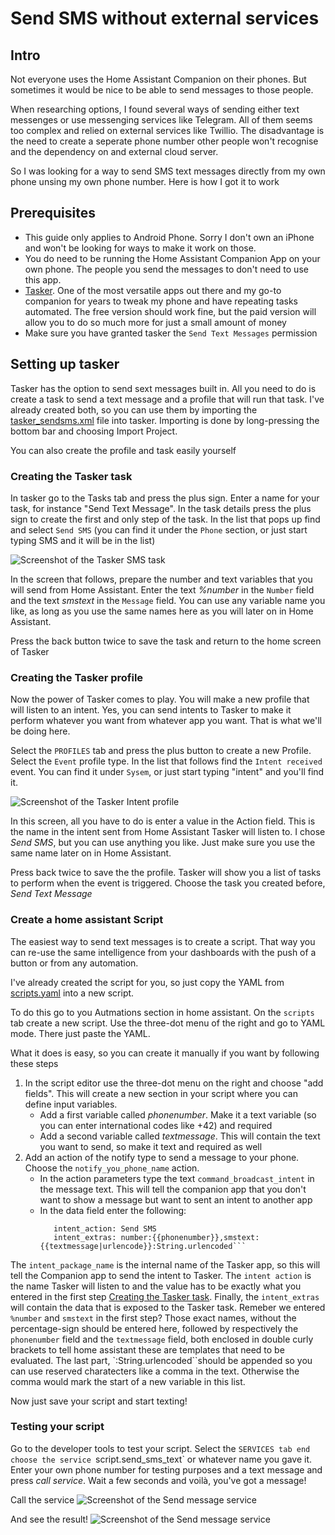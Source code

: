 # Send SMS without external services

##  Intro
Not everyone uses the Home Assistant Companion on their phones. But sometimes it would be nice to be able to send messages to those people. 

When researching options, I found several ways of sending either text messenges or use messenging services like Telegram. All of them seems too complex and relied on external services like Twillio. The disadvantage is the need to create a seperate phone number other people won't recognise and the dependency on and external cloud server. 

So I was looking for a way to send SMS text messages directly from my own phone unsing my own phone number. Here is how I got it to work

## Prerequisites
* This guide only applies to Android Phone. Sorry I don't own an iPhone and won't be looking for ways to make it work on those.
* You do need to be running the Home Assistant Companion App on your own phone. The people you send the messages to don't need to use this app.
* [Tasker](https://play.google.com/store/apps/details?id=net.dinglisch.android.taskerm&hl=nl). One of the most versatile apps out there and my go-to companion for years to tweak my phone and have repeating tasks automated. The free version should work fine, but the paid version will allow you to do so much more for just a small amount of money
* Make sure you have granted tasker the `Send Text Messages` permission

## Setting up tasker
Tasker has the option to send sext messages built in. All you need to do is create a task to send a text message and a profile that will run that task. 
I've already created both, so you can use them by importing the [tasker_sendsms.xml](https://github.com/Dixet/homeassistant_projects/blob/main/home%20assistant%20sms/tasker_sendsms.xml) file into tasker. Importing is done by long-pressing the bottom bar and choosing Import Project.

You can also create the profile and task easily yourself

### Creating the Tasker task
In tasker go to the Tasks tab and press the plus sign. Enter a name for your task, for instance "Send Text Message".
In the task details press the plus sign to create the first and only step of the task. In the list that pops up find and select `Send SMS` (you can find it under the `Phone` section, or just start typing SMS and it will be in the list)

![Screenshot of the Tasker SMS task](/home%20assistant%20sms/readme_media/tasker_sms_task.jpg)

In the screen that follows, prepare the number and text variables that you will send from Home Assistant. Enter the text _%number_ in the `Number` field and the text _smstext_ in the `Message` field. You can use any variable name you like, as long as you use the same names here as you will later on in Home Assistant. 

Press the back button twice to save the task and return to the home screen of Tasker

### Creating the Tasker profile
Now the power of Tasker comes to play. You will make a new profile that will listen to an intent. Yes, you can send intents to Tasker to make it perform whatever you want from whatever app you want. That is what we'll be doing here. 

Select the `PROFILES` tab and press the plus button to create a new Profile. Select the `Event` profile type. In the list that follows find the `Intent received` event. You can find it under `Sysem`, or just start typing "intent" and you'll find it. 


![Screenshot of the Tasker Intent profile](/readme_media/tasker_intent_profile.jpg)

In this screen, all you have to do is enter a value in the Action field. This is the name in the intent sent from Home Assistant Tasker will listen to. I chose _Send SMS_, but you can use anything you like. Just make sure you use the same name later on in Home Assistant. 

Press back twice to save the the profile. Tasker will show you a list of tasks to perform when the event is triggered. Choose the task you created before, _Send Text Message_

### Create a home assistant Script
The easiest way to send text messages is to create a script. That way you can re-use the same intelligence from your dashboards with the push of a button or from any automation. 

I've already created the script for you, so just copy the YAML from [scripts.yaml](https://github.com/Dixet/homeassistant_projects/blob/main/home%20assistant%20sms/scripts.yaml) into a new script. 

To do this go to you Autmations section in home assistant. On the `scripts` tab create a new script. Use the three-dot menu of the right and go to YAML mode. There just paste the YAML. 

What it does is easy, so you can create it manually if you want by following these steps

1. In the script editor use the three-dot menu on the right and choose "add fields". This will create a new section in your script where you can define input variables. 
   - Add a first variable called _phonenumber_. Make it a text variable (so you can enter international codes like +42) and required
   - Add a second variable called _textmessage_. This will contain the text you want to send, so make it text and required as well
2. Add an action of the notify type to send a message to your phone. Choose the `notify_you_phone_name` action.
   - In the action parameters type the text `command_broadcast_intent` in the message text. This will tell the companion app that you don't want to show a message but want to sent an intent to another app
   - In the data field enter the following:
     ```intent_package_name: net.dinglisch.android.taskerm
        intent_action: Send SMS
        intent_extras: number:{{phonenumber}},smstext:{{textmessage|urlencode}}:String.urlencoded```

The `intent_package_name` is the internal name of the Tasker app, so this will tell the Companion app to send the intent to Tasker. The `intent action` is the name Tasker will listen to and the value has to be exactly what you entered in the first step [Creating the Tasker task](https://github.com/Dixet/homeassistant_projects/tree/main/home%20assistant%20sms#creating-the-tasker-task). Finally, the `intent_extras` will contain the data that is exposed to the Tasker task. Remeber we entered `%number` and `smstext` in the first step? Those exact names, without the percentage-sign should be entered here, followed by respectively the `phonenumber` field and the `textmessage` field, both enclosed in double curly brackets to tell home assistant these are templates that need to be evaluated. The last part, `:String.urlencoded``should be appended so you can use reserved charatecters like a comma in the text. Otherwise the comma would mark the start of a new variable in this list. 

Now just save your script and start texting!

### Testing your script
Go to the developer tools to test your script. Select the `SERVICES tab end choose the service `script.send_sms_text` or whatever name you gave it. 
Enter your own phone number for testing purposes and a text message and press _call service_. Wait a few seconds and voilà, you've got a message!

Call the service
![Screenshot of the Send message service](https://github.com/Dixet/homeassistant_projects/blob/main/home%20assistant%20sms/readme_media/sms_call_service.png)

And see the result!
![Screenshot of the Send message service](https://github.com/Dixet/homeassistant_projects/blob/main/home%20assistant%20sms/readme_media/sms_text_screenshot.jpg)
